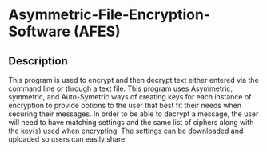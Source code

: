 # Asymmetric-File-Encryption-Software (AFES)

## Description
This program is used to encrypt and then decrypt text either entered via the command line
or through a text file. This program uses Asymmetric, symmetric, and Auto-Symetric ways of
creating keys for each instance of encryption to provide options to the user that best
fit their needs when securing their messages. In order to be able to decrypt a message, the
user will need to have matching settings and the same list of ciphers along with the key(s)
used when encrypting. The settings can be downloaded and uploaded so users can easily share.
